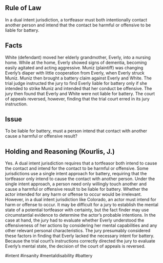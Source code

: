 ## Rule of Law

In a dual intent jurisdiction, a tortfeasor must both intentionally contact another person and intend that the contact be harmful or offensive to be liable for battery.

## Facts

White (defendant) moved her elderly grandmother, Everly, into a nursing home. While at the home, Everly showed signs of dementia, becoming easily agitated and acting aggressive. Muniz (plaintiff) was changing Everly’s diaper with little cooperation from Everly, when Everly struck Muniz. Muniz then brought a battery claim against Everly and White. The trial judge instructed the jury to find Everly liable for battery only if she intended to strike Muniz and intended that her conduct be offensive. The jury then found that Everly and White were not liable for battery. The court of appeals reversed, however, finding that the trial court erred in its jury instruction.

## Issue

To be liable for battery, must a person intend that contact with another cause a harmful or offensive result?

## Holding and Reasoning (Kourlis, J.)

Yes. A dual intent jurisdiction requires that a tortfeasor both intend to cause the contact and intend for the contact to be harmful or offensive. Some jurisdictions use a single intent approach for battery, requiring that the tortfeasor only intend to cause the contact with another person. Under the single intent approach, a person need only willingly touch another and cause a harmful or offensive result to be liable for battery. Whether the actor intended for any harm or offense to occur would be irrelevant. However, in a dual intent jurisdiction like Colorado, an actor must intend for harm or offense to occur. It may be difficult for a jury to establish the mental state of a potential tortfeasor with certainty, but the fact finder may use circumstantial evidence to determine the actor’s probable intentions. In the case at hand, the jury had to evaluate whether Everly understood the offensiveness of her actions by considering her mental capabilities and any other relevant personal characteristics. The jury presumably considered these factors in finding that Everly lacked the necessary intent for battery. Because the trial court’s instructions correctly directed the jury to evaluate Everly’s mental state, the decision of the court of appeals is reversed.

#intent #insanity #mentaldisability #battery 